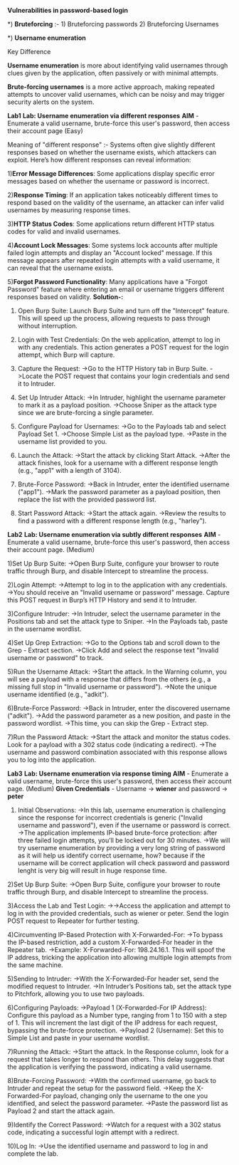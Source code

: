 **Vulnerabilities in password-based login**

*) **Bruteforcing** :- 1) Bruteforcing passwords
2) Bruteforcing Usernames

*) **Username enumeration**

Key Difference

**Username enumeration** is more about identifying valid usernames through clues given by the application, often passively or with minimal attempts.

**Brute-forcing usernames** is a more active approach, making repeated attempts to uncover valid usernames, which can be noisy and may trigger security alerts on the system.

**Lab1**
**Lab: Username enumeration via different responses**
**AIM** - Enumerate a valid username, brute-force this user's password, then access their account page (Easy)

Meaning of "different response" :-
Systems often give slightly different responses based on whether the username exists, which attackers can exploit. Here’s how different responses can reveal information:

1)**Error Message Differences**:
Some applications display specific error messages based on whether the username or password is incorrect.

2)**Response Timing**:
If an application takes noticeably different times to respond based on the validity of the username, an attacker can infer valid usernames by measuring response times.

3)**HTTP Status Codes**:
Some applications return different HTTP status codes for valid and invalid usernames.

4)**Account Lock Messages**:
Some systems lock accounts after multiple failed login attempts and display an "Account locked" message.
If this message appears after repeated login attempts with a valid username, it can reveal that the username exists.

5)**Forgot Password Functionality**:
Many applications have a "Forgot Password" feature where entering an email or username triggers different responses based on validity.
**Solution-:**
1) Open Burp Suite: Launch Burp Suite and turn off the "Intercept" feature. This will speed up the process, allowing requests to pass through without interruption.

2) Login with Test Credentials: On the web application, attempt to log in with any credentials. This action generates a POST request for the login attempt, which Burp will capture.

3) Capture the Request:
->Go to the HTTP History tab in Burp Suite.
->Locate the POST request that contains your login credentials and send it to Intruder.

5) Set Up Intruder Attack:
->In Intruder, highlight the username parameter to mark it as a payload position.
->Choose Sniper as the attack type since we are brute-forcing a single parameter.

5) Configure Payload for Usernames:
->Go to the Payloads tab and select Payload Set 1.
->Choose Simple List as the payload type.
->Paste in the username list provided to you.

6) Launch the Attack:
->Start the attack by clicking Start Attack.
->After the attack finishes, look for a username with a different response length (e.g., "app1" with a length of 3104).

7) Brute-Force Password:
->Back in Intruder, enter the identified username ("app1").
->Mark the password parameter as a payload position, then replace the list with the provided password list.

8) Start Password Attack:
->Start the attack again.
->Review the results to find a password with a different response length (e.g., "harley").

**Lab2**
**Lab: Username enumeration via subtly different responses**
**AIM** - Enumerate a valid username, brute-force this user's password, then access their account page. (Medium)

1)Set Up Burp Suite:
->Open Burp Suite, configure your browser to route traffic through Burp, and disable Intercept to streamline the process.

2)Login Attempt:
->Attempt to log in to the application with any credentials.
->You should receive an "Invalid username or password" message. Capture this POST request in Burp’s HTTP History and send it to Intruder.

3)Configure Intruder:
->In Intruder, select the username parameter in the Positions tab and set the attack type to Sniper.
->In the Payloads tab, paste in the username wordlist.

4)Set Up Grep Extraction:
->Go to the Options tab and scroll down to the Grep - Extract section.
->Click Add and select the response text "Invalid username or password" to track.

5)Run the Username Attack:
->Start the attack. In the Warning column, you will see a payload with a response that differs from the others (e.g., a missing full stop in "Invalid username or password").
->Note the unique username identified (e.g., "adkit").

6)Brute-Force Password:
->Back in Intruder, enter the discovered username ("adkit").
->Add the password parameter as a new position, and paste in the password wordlist.
->This time, you can skip the Grep - Extract step.

7)Run the Password Attack:
->Start the attack and monitor the status codes. Look for a payload with a 302 status code (indicating a redirect).
->The username and password combination associated with this response allows you to log into the application.

**Lab3**
**Lab: Username enumeration via response timing**
**AIM** - Enumerate a valid username, brute-force this user's password, then access their account page. (Medium)
**Given Credentials** - Username -> **wiener** and password -> **peter**
1) Initial Observations:
->In this lab, username enumeration is challenging since the response for incorrect credentials is generic ("Invalid username and password"), even if the username or password is correct.
->The application implements IP-based brute-force protection: after three failed login attempts, you’ll be locked out for 30 minutes.
->We will try username enumeration by providing a very long string of password as it will help us identify correct username, how? because if the username will be correct application will check password and password lenght is very big will result in huge response time.

2)Set Up Burp Suite:
->Open Burp Suite, configure your browser to route traffic through Burp, and disable Intercept to streamline the process.

3)Access the Lab and Test Login:
->->Access the application and attempt to log in with the provided credentials, such as wiener or peter.
Send the login POST request to Repeater for further testing.

4)Circumventing IP-Based Protection with X-Forwarded-For:
->To bypass the IP-based restriction, add a custom X-Forwarded-For header in the Repeater tab.
->Example: X-Forwarded-For: 198.24.16.1. This will spoof the IP address, tricking the application into allowing multiple login attempts from the same machine.

5)Sending to Intruder:
->With the X-Forwarded-For header set, send the modified request to Intruder.
->In Intruder’s Positions tab, set the attack type to Pitchfork, allowing you to use two payloads.

6)Configuring Payloads:
->Payload 1 (X-Forwarded-For IP Address): Configure this payload as a Number type, ranging from 1 to 150 with a step of 1. This will increment the last digit of the IP address for each request, bypassing the brute-force protection.
->Payload 2 (Username): Set this to Simple List and paste in your username wordlist.

7)Running the Attack:
->Start the attack. In the Response column, look for a request that takes longer to respond than others. This delay suggests that the application is verifying the password, indicating a valid username.

8)Brute-Forcing Password:
->With the confirmed username, go back to Intruder and repeat the setup for the password field.
->Keep the X-Forwarded-For payload, changing only the username to the one you identified, and select the password parameter.
->Paste the password list as Payload 2 and start the attack again.

9)Identify the Correct Password:
->Watch for a request with a 302 status code, indicating a successful login attempt with a redirect.

10)Log In:
->Use the identified username and password to log in and complete the lab.

